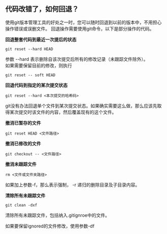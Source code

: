 ## 代码改错了，如何回退？

使用git版本管理工具的好处之一时，您可以随时回退到以前的版本中，不用担心操作错误或误删文件。
回退操作需要使用git命令，以下是部分操作的代码。

**回退整套代码到最近一次提后的状态**

    git reset --hard HEAD

参数 --hard 表示删除自该次提交后所有的修改记录（未跟踪文件除外）。  
如果需要保留目前的修改，则执行

    git reset -- soft HEAD

**回退代码到指定的某次提交状态**
  
    git reset --hard <本次提交的哈希码>   

git没有办法回退单个文件到某次提交状态。如果确实需要这么做，那么应该先取得某次提交时该文件的内容，然后覆盖现有的这个文件。

**撤消已暂存的文件**

    git reset HEAD <文件路径>

**撤消已修改的文件**

    git checkout -- <文件路径>

**撤消未跟踪文件**

    rm <文件或文件夹路径>

如果加上参数-f，那么表示强制， -r 递归的删除目录及子目录内容。

**清除所有未跟踪文件**

    git clean -dxf

清除所有未跟踪文件，包括纳入.gitignroe中的文件。

如果要保留ignored的文件修改，使用参数-df